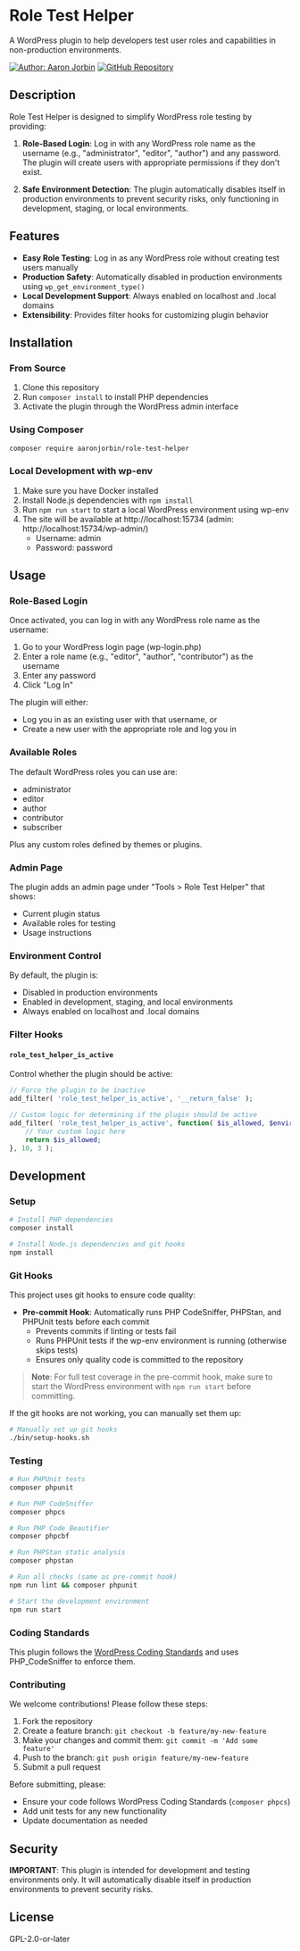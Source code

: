 # Role Test Helper

A WordPress plugin to help developers test user roles and capabilities in non-production environments.

[![Author: Aaron Jorbin](https://img.shields.io/badge/Author-Aaron%20Jorbin-blue.svg)](https://aaron.jorb.in)
[![GitHub Repository](https://img.shields.io/badge/GitHub-aaronjorbin%2Frole--test--helper-green.svg)](https://github.com/aaronjorbin/role-test-helper)

## Description

Role Test Helper is designed to simplify WordPress role testing by providing:

1. **Role-Based Login**: Log in with any WordPress role name as the username (e.g., "administrator", "editor", "author") and any password. The plugin will create users with appropriate permissions if they don't exist.

2. **Safe Environment Detection**: The plugin automatically disables itself in production environments to prevent security risks, only functioning in development, staging, or local environments.

## Features

- **Easy Role Testing**: Log in as any WordPress role without creating test users manually
- **Production Safety**: Automatically disabled in production environments using `wp_get_environment_type()`
- **Local Development Support**: Always enabled on localhost and .local domains
- **Extensibility**: Provides filter hooks for customizing plugin behavior

## Installation

### From Source

1. Clone this repository
2. Run `composer install` to install PHP dependencies
3. Activate the plugin through the WordPress admin interface

### Using Composer

```bash
composer require aaronjorbin/role-test-helper
```

### Local Development with wp-env

1. Make sure you have Docker installed
2. Install Node.js dependencies with `npm install`
3. Run `npm run start` to start a local WordPress environment using wp-env
4. The site will be available at http://localhost:15734 (admin: http://localhost:15734/wp-admin/)
   - Username: admin
   - Password: password

## Usage

### Role-Based Login

Once activated, you can log in with any WordPress role name as the username:

1. Go to your WordPress login page (wp-login.php)
2. Enter a role name (e.g., "editor", "author", "contributor") as the username
3. Enter any password
4. Click "Log In"

The plugin will either:
- Log you in as an existing user with that username, or
- Create a new user with the appropriate role and log you in

### Available Roles

The default WordPress roles you can use are:
- administrator
- editor
- author
- contributor
- subscriber

Plus any custom roles defined by themes or plugins.

### Admin Page

The plugin adds an admin page under "Tools > Role Test Helper" that shows:
- Current plugin status
- Available roles for testing
- Usage instructions

### Environment Control

By default, the plugin is:
- Disabled in production environments
- Enabled in development, staging, and local environments
- Always enabled on localhost and .local domains

### Filter Hooks

#### `role_test_helper_is_active`

Control whether the plugin should be active:

```php
// Force the plugin to be inactive
add_filter( 'role_test_helper_is_active', '__return_false' );

// Custom logic for determining if the plugin should be active
add_filter( 'role_test_helper_is_active', function( $is_allowed, $environment_type, $site_url ) {
    // Your custom logic here
    return $is_allowed;
}, 10, 3 );
```

## Development

### Setup

```bash
# Install PHP dependencies
composer install

# Install Node.js dependencies and git hooks
npm install
```

### Git Hooks

This project uses git hooks to ensure code quality:

- **Pre-commit Hook**: Automatically runs PHP CodeSniffer, PHPStan, and PHPUnit tests before each commit
  - Prevents commits if linting or tests fail
  - Runs PHPUnit tests if the wp-env environment is running (otherwise skips tests)
  - Ensures only quality code is committed to the repository

> **Note**: For full test coverage in the pre-commit hook, make sure to start the WordPress environment with `npm run start` before committing.

If the git hooks are not working, you can manually set them up:

```bash
# Manually set up git hooks
./bin/setup-hooks.sh
```

### Testing

```bash
# Run PHPUnit tests
composer phpunit

# Run PHP CodeSniffer
composer phpcs

# Run PHP Code Beautifier
composer phpcbf

# Run PHPStan static analysis
composer phpstan

# Run all checks (same as pre-commit hook)
npm run lint && composer phpunit

# Start the development environment
npm run start
```

### Coding Standards

This plugin follows the [WordPress Coding Standards](https://developer.wordpress.org/coding-standards/wordpress-coding-standards/) and uses PHP_CodeSniffer to enforce them.

### Contributing

We welcome contributions! Please follow these steps:

1. Fork the repository
2. Create a feature branch: `git checkout -b feature/my-new-feature`
3. Make your changes and commit them: `git commit -m 'Add some feature'`
4. Push to the branch: `git push origin feature/my-new-feature`
5. Submit a pull request

Before submitting, please:
- Ensure your code follows WordPress Coding Standards (`composer phpcs`)
- Add unit tests for any new functionality
- Update documentation as needed

## Security

**IMPORTANT**: This plugin is intended for development and testing environments only. It will automatically disable itself in production environments to prevent security risks.

## License

GPL-2.0-or-later